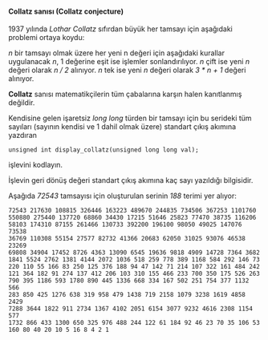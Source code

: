 #### Collatz sanısı (Collatz conjecture)

1937 yılında *Lothar Collatz*  sıfırdan büyük her tamsayı için aşağıdaki problemi ortaya koydu:

*n* bir tamsayı olmak üzere her yeni n değeri için aşağıdaki kurallar uygulanacak
*n*,  1 değerine eşit ise işlemler sonlandırılıyor.
*n* çift ise yeni *n* değeri olarak *n / 2* alınıyor.
*n* tek ise yeni *n* değeri olarak *3 * n + 1* değeri alınıyor.

__Collatz__ sanısı matematikçilerin tüm çabalarına karşın halen kanıtlanmış değildir.

Kendisine gelen işaretsiz _long long_ türden bir tamsayı için bu serideki tüm sayıları (sayının kendisi ve 1 dahil olmak üzere) standart çıkış akımına yazdıran

```
unsigned int display_collatz(unsigned long long val);
```
işlevini kodlayın.

İşlevin geri dönüş değeri standart çıkış akımına kaç sayı yazıldığı bilgisidir.

Aşağıda _72543_ tamsayısı için oluşturulan serinin _188_ terimi yer alıyor:

```
72543 217630 108815 326446 163223 489670 244835 734506 367253 1101760 
550880 275440 137720 68860 34430 17215 51646 25823 77470 38735 116206 
58103 174310 87155 261466 130733 392200 196100 98050 49025 147076 73538 
36769 110308 55154 27577 82732 41366 20683 62050 31025 93076 46538 23269 
69808 34904 17452 8726 4363 13090 6545 19636 9818 4909 14728 7364 3682 
1841 5524 2762 1381 4144 2072 1036 518 259 778 389 1168 584 292 146 73 
220 110 55 166 83 250 125 376 188 94 47 142 71 214 107 322 161 484 242 
121 364 182 91 274 137 412 206 103 310 155 466 233 700 350 175 526 263 
790 395 1186 593 1780 890 445 1336 668 334 167 502 251 754 377 1132 566 
283 850 425 1276 638 319 958 479 1438 719 2158 1079 3238 1619 4858 2429 
7288 3644 1822 911 2734 1367 4102 2051 6154 3077 9232 4616 2308 1154 577 
1732 866 433 1300 650 325 976 488 244 122 61 184 92 46 23 70 35 106 53 
160 80 40 20 10 5 16 8 4 2 1
```
